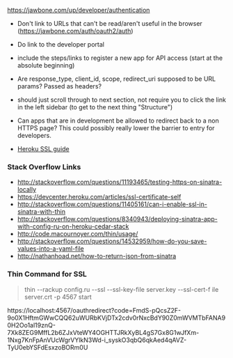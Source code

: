 https://jawbone.com/up/developer/authentication

- Don't link to URLs that can't be read/aren't useful in the browser (https://jawbone.com/auth/oauth2/auth)
- Do link to the developer portal
- include the steps/links to register a new app for API access (start at the absolute beginning)
- Are response_type, client_id, scope, redirect_uri supposed to be URL params? Passed as headers?
- should just scroll through to next section, not require you to click the link in the left sidebar (to get to the next thing "Structure")
- Can apps that are in development be allowed to redirect back to a non HTTPS page? This could possibly really lower the barrier to entry for developers.

- [Heroku SSL guide](https://devcenter.heroku.com/articles/ssl-certificate-self)

### Stack Overflow Links
- http://stackoverflow.com/questions/11193465/testing-https-on-sinatra-locally
- https://devcenter.heroku.com/articles/ssl-certificate-self
- http://stackoverflow.com/questions/11405161/can-i-enable-ssl-in-sinatra-with-thin
- http://stackoverflow.com/questions/8340943/deploying-sinatra-app-with-config-ru-on-heroku-cedar-stack
- http://code.macournoyer.com/thin/usage/
- http://stackoverflow.com/questions/14532959/how-do-you-save-values-into-a-yaml-file
- http://nathanhoad.net/how-to-return-json-from-sinatra

### Thin Command for SSL
> thin --rackup config.ru --ssl --ssl-key-file server.key --ssl-cert-f
ile server.crt -p 4567 start


https://localhost:4567/oauthredirect?code=FmdS-pQcsZ2F-9o0X1HftmGWwCQQ62uWURbKVjDTx2cdv0rNxcBdY90Z0mWVMTbFANA90H2Oo1al19znQ-7Xk8ZEG9MffL2b6ZJxVteWY4OGHTTJRkXyBL4gS7Gx8G1wJfXm-1Nxg7KnFpAnVUcWgrVYlkN3Wd-i_syskO3qbQ6qkAed4qAVZ-TyU0ebYSFdEsxzoBORm0U

